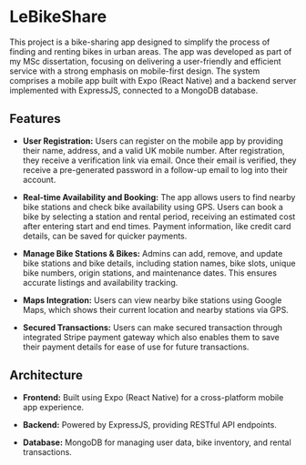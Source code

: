 # LeBikeShare
This project is a bike-sharing app designed to simplify the process of finding and renting bikes in urban areas. The app was developed as part of my MSc dissertation, focusing on delivering a user-friendly and efficient service with a strong emphasis on mobile-first design. The system comprises a mobile app built with Expo (React Native) and a backend server implemented with ExpressJS, connected to a MongoDB database.

## Features
- **User Registration:** Users can register on the mobile app by providing their name, address, and a valid UK mobile number. After registration, they receive a verification link via email. Once their email is verified, they receive a pre-generated password in a follow-up email to log into their account.

- **Real-time Availability and Booking:** The app allows users to find nearby bike stations and check bike availability using GPS. Users can book a bike by selecting a station and rental period, receiving an estimated cost after entering start and end times. Payment information, like credit card details, can be saved for quicker payments.

- **Manage Bike Stations & Bikes:** Admins can add, remove, and update bike stations and bike details, including station names, bike slots, unique bike numbers, origin stations, and maintenance dates. This ensures accurate listings and availability tracking.

- **Maps Integration:** Users can view nearby bike stations using Google Maps, which shows their current location and nearby stations via GPS.

- **Secured Transactions:** Users can make secured transaction through integrated Stripe payment gateway which also enables them to save their payment details for ease of use for future transactions.

## Architecture
- **Frontend:** Built using Expo (React Native) for a cross-platform mobile app experience.

- **Backend:** Powered by ExpressJS, providing RESTful API endpoints.

- **Database:** MongoDB for managing user data, bike inventory, and rental transactions.
